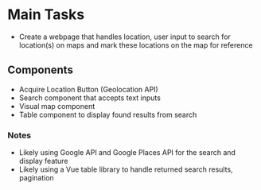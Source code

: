# Main Tasks
- Create a webpage that handles location, user input to search for location(s) on maps and mark these locations on the map for reference

## Components
- Acquire Location Button (Geolocation API)
- Search component that accepts text inputs
- Visual map component
- Table component to display found results from search

### Notes
- Likely using Google API and Google Places API for the search and display feature
- Likely using a Vue table library to handle returned search results, pagination
